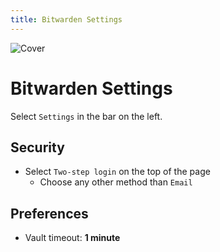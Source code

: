 ```yaml
---
title: Bitwarden Settings
--- 
```


![Cover](/assets/covers/bitwarden.png)

# Bitwarden Settings

Select `Settings` in the bar on the left.

## Security

* Select `Two-step login` on the top of the page
  * Choose any other method than `Email`

## Preferences

* Vault timeout: **1 minute**

